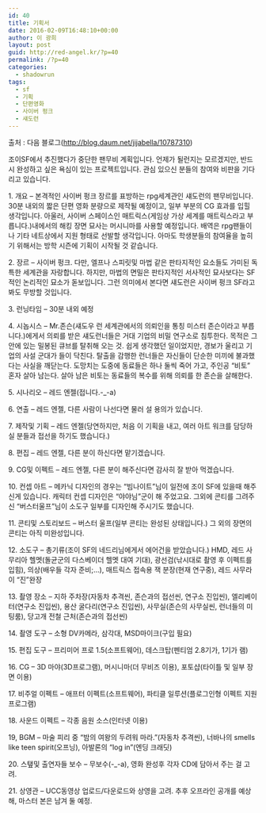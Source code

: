 ```yaml
---
id: 40
title: 기획서
date: 2016-02-09T16:48:10+00:00
author: 이 광희
layout: post
guid: http://red-angel.kr/?p=40
permalink: /?p=40
categories:
  - shadowrun
tags:
  - sf
  - 기획
  - 단편영화
  - 사이버 펑크
  - 섀도런
---
```

출처 : 다음 블로그(<http://blog.daum.net/jijabella/10787310>)

조이SF에서 추진했다가 중단한 팬무비 계획입니다. 언제가 될런지는 모르겠지만, 반드시 완성하고 싶은 욕심이 있는 프로젝트입니다. 관심 있으신 분들의 참여와 비판을 기다리고 있습니다.

<div>
  <p class="body">
    1. 개요 &#8211; 본격적인 사이버 펑크 장르를 표방하는 rpg세계관인 섀도런의 팬무비입니다. 30분 내외의 짧은 단편 영화 분량으로 제작될 예정이고, 일부 부분의 CG 효과를 입힐 생각입니다. 아울러, 사이버 스페이스인 매트릭스(게임상 가상 세계를 매트릭스라고 부릅니다.)내에서의 해킹 장면 묘사는 머시니마를 사용할 예정입니다. 배역은 rpg팬들이나 기타 네트상에서 지원 형태로 선발할 생각입니다. 아마도 학생분들의 참여율을 높히기 위해서는 방학 시즌에 기획이 시작될 것 같습니다.
  </p>
  
  <p>
    2. 장르 &#8211; 사이버 펑크. 다만, 엘프나 스피릿및 마법 같은 판타지적인 요소들도 가미된 독특한 세계관을 자랑합니다. 하지만, 마법의 면밀은 판타지적인 서사적인 묘사보다는 SF적인 논리적인 묘소가 돋보입니다. 그런 의미에서 본다면 섀도런은 사이버 펑크 SF라고 봐도 무방할 것입니다.
  </p>
  
  <p>
    3. 런닝타임 &#8211; 30분 내외 예정
  </p>
  
  <p>
    4. 시놉시스 &#8211; Mr.존슨(섀도우 런 세계관에서의 의뢰인을 통칭 미스터 존슨이라고 부릅니다.)에게서 의뢰를 받은 섀도런너들은 거대 기업의 비밀 연구소로 침투한다. 목적은 그 안에 있는 밀봉된 큐브를 탈취해 오는 것. 쉽게 생각했던 일이었지만, 경보가 울리고 기업의 사설 군대가 들이 닥친다. 탈출을 감행한 런너들은 자신들이 단순한 미끼에 불과했다는 사실을 깨닫는다. 도망치는 도중에 동료들은 하나 둘씩 죽어 가고, 주인공 &#8220;비토&#8221; 혼자 살아 남는다. 살아 남은 비토는 동료들의 복수를 위해 의뢰를 한 존슨을 살해한다.
  </p>
  
  <p>
    5. 시나리오 &#8211; 레드 엔젤(접니다.-_-a)
  </p>
  
  <p>
    6. 연출 &#8211; 레드 엔젤, 다른 사람이 나선다면 물러 설 용의가 있습니다.
  </p>
  
  <p>
    7. 제작및 기획 &#8211; 레드 엔젤(당연하지만, 처음 이 기획을 내고, 여러 아트 워크를 담당하실 분들과 접선을 하기도 했습니다.)
  </p>
  
  <p>
    8. 편집 &#8211; 레드 엔젤, 다른 분이 하신다면 맡기겠습니다.
  </p>
  
  <p>
    9. CG및 이펙트 &#8211; 레드 엔젤, 다른 분이 해주신다면 감사히 잘 받아 먹겠습니다.
  </p>
  
  <p>
    10. 컨셉 아트 &#8211; 메카닉 디자인의 경우는 &#8220;빔나이트&#8221;님이 일전에 조이 SF에 있을때 해주신게 있습니다. 캐릭터 컨셉 디자인은 &#8220;야야님&#8221;군이 해 주었고요. 그외에 콘티를 그려주신 &#8220;버스터울프&#8221;님이 소도구 일부를 디자인해 주시기도 했습니다.
  </p>
  
  <p>
    11. 콘티및 스토리보드 &#8211; 버스터 울프(일부 콘티는 완성된 상태입니다.) 그 외의 장면의 콘티는 아직 미완성입니다.
  </p>
  
  <p>
    12. 소도구 &#8211; 총기류(조이 SF의 네드리님에게서 에어건을 받았습니다.) HMD, 레드 사무리아 헬멧(돌균군의 다스베이더 헬멧 대여 기대), 광선검(낚시대로 촬영 후 이펙트를 입힘), 의상(배우들 각자 준비;&#8230;), 매트릭스 접속용 잭 분장(현재 연구중), 레드 사무라이 &#8220;진&#8221;완장
  </p>
  
  <p>
    13. 촬영 장소 &#8211; 지하 주차장(자동차 추격씬, 존슨과의 접선씬, 연구소 진입씬), 엘리베이터(연구소 진입씬), 용산 굴다리(연구소 진입씬), 사무실(존슨의 사무실씬, 런너들의 미팅룸), 당고개 전철 근처(존슨과의 접선씬)
  </p>
  
  <p>
    14. 촬영 도구 &#8211; 소형 DV카메라, 삼각대, MSD마이크(구입 필요)
  </p>
  
  <p>
    15. 편집 도구 &#8211; 프리미어 프로 1.5(소프트웨어), 데스크탑(펜티엄 2.8기가, 1기가 램)
  </p>
  
  <p>
    16. CG &#8211; 3D 마야(3D프로그램), 머시니마(더 무비즈 이용), 포토샵(타이틀 및 일부 장면 이용)
  </p>
  
  <p>
    17. 비주얼 이펙트 &#8211; 애프터 이펙트(소프트웨어), 파티클 일루션(플로그인형 이펙트 지원 프로그램)
  </p>
  
  <p>
    18. 사운드 이펙트 &#8211; 각종 음원 소스(인터넷 이용)
  </p>
  
  <p>
    19, BGM &#8211; 마술 피리 중 &#8220;밤의 여왕의 두려워 마라.&#8221;(자동차 추격씬), 너바나의 smells like teen spirit(오프닝), 아발론의 &#8220;log in&#8221;(엔딩 크래딧)
  </p>
  
  <p>
    20. 스탶및 출연자들 보수 &#8211; 무보수(-_-a), 영화 완성후 각자 CD에 담아서 주는 걸 고려.
  </p>
  
  <p>
    21. 상영관 &#8211; UCC동영상 업로드/다운로드와 상영을 고려. 추후 오프라인 공개를 예상해, 마스터 본은 남겨 둘 예정.
  </p>
</div>
